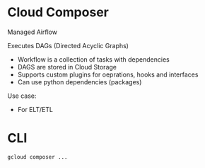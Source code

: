 # Cloud Composer

Managed Airflow

Executes DAGs (Directed Acyclic Graphs)

* Workflow is a collection of tasks with dependencies
* DAGS are stored in Cloud Storage
* Supports custom plugins for oeprations, hooks and interfaces
* Can use python dependencies (packages)

Use case:

* For ELT/ETL


# CLI

```sh
gcloud composer ...
```